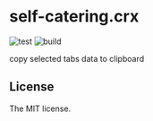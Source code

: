 # self-catering.crx

![test](https://github.com/sasaplus1/self-catering.crx/workflows/test/badge.svg)
![build](https://github.com/sasaplus1/self-catering.crx/workflows/build/badge.svg)

copy selected tabs data to clipboard

## License

The MIT license.
